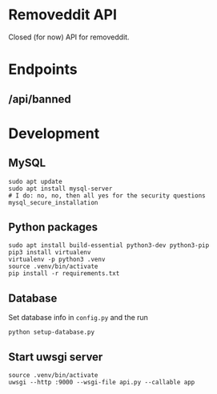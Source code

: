 # Removeddit API
Closed (for now) API for removeddit.

# Endpoints

## /api/banned


# Development
## MySQL
```
sudo apt update
sudo apt install mysql-server
# I do: no, no, then all yes for the security questions
mysql_secure_installation
```

## Python packages
```
sudo apt install build-essential python3-dev python3-pip
pip3 install virtualenv
virtualenv -p python3 .venv
source .venv/bin/activate
pip install -r requirements.txt
```
## Database
Set database info in `config.py` and the run

```
python setup-database.py
```
## Start uwsgi server
```
source .venv/bin/activate
uwsgi --http :9000 --wsgi-file api.py --callable app
```
